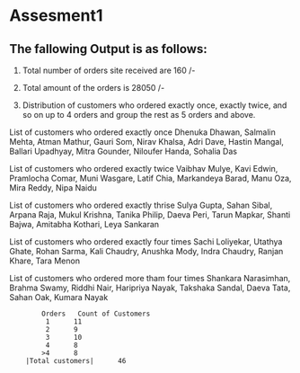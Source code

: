 # Assesment1
## The fallowing Output is as follows:
1. Total number of orders site received are 160 /-

2. Total amount of the orders is 28050 /-

3. Distribution of customers who ordered exactly once, exactly twice, and so on up to 4 orders and group the rest as 5 orders and above.

List of customers who ordered exactly once 
Dhenuka Dhawan, Salmalin Mehta, Atman Mathur, Gauri Som, Nirav Khalsa, Adri Dave, Hastin Mangal, Ballari Upadhyay, Mitra Gounder, Niloufer Handa, Sohalia Das

List of customers who ordered exactly twice 
Vaibhav Mulye, Kavi Edwin, Pramlocha Comar, Muni Wasgare, Latif Chia, Markandeya Barad, Manu Oza, Mira Reddy, Nipa Naidu

List of customers who ordered exactly thrise 
Sulya Gupta, Sahan Sibal, Arpana Raja, Mukul Krishna, Tanika Philip, Daeva Peri, Tarun Mapkar, Shanti Bajwa, Amitabha Kothari, Leya Sankaran

List of customers who ordered exactly four times 
Sachi Loliyekar, Utathya Ghate, Rohan Sarma, Kali Chaudry, Anushka Mody, Indra Chaudry, Ranjan Khare, Tara Menon

List of customers who ordered more tham four times 
Shankara Narasimhan, Brahma Swamy, Riddhi Nair, Haripriya Nayak, Takshaka Sandal, Daeva Tata, Sahan Oak, Kumara Nayak

			Orders 	 Count of Customers  
			 1		11 
			 2		9 
			 3		10 
			 4		8 
			>4		8 
		|Total customers|      46 
